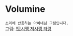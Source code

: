 # Volumine
`소리에 반응하는 아이네님 그림입니다.`<br/>
그림: [!모시깽 저시깽 타령](https://www.youtube.com/shorts/gSoJkTFSA7Y)
